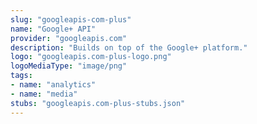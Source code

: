 ```yaml
---
slug: "googleapis-com-plus"
name: "Google+ API"
provider: "googleapis.com"
description: "Builds on top of the Google+ platform."
logo: "googleapis.com-plus-logo.png"
logoMediaType: "image/png"
tags:
- name: "analytics"
- name: "media"
stubs: "googleapis.com-plus-stubs.json"
---
```

